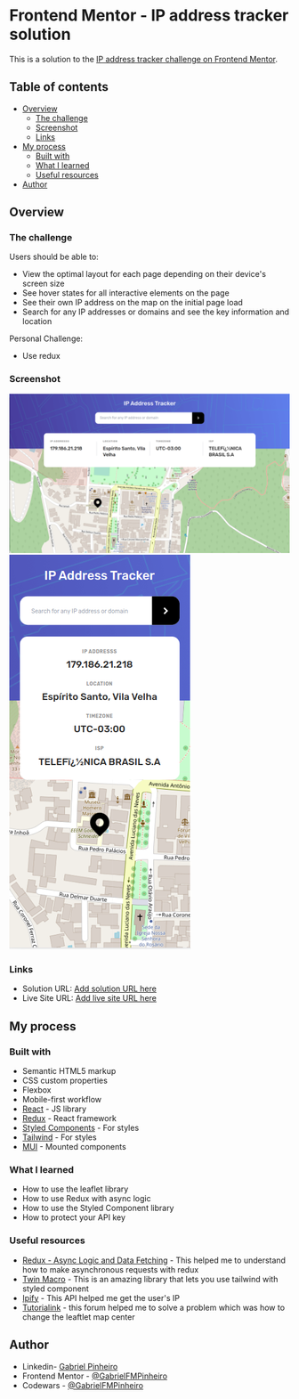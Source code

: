# Frontend Mentor - IP address tracker solution

This is a solution to the [IP address tracker challenge on Frontend Mentor](https://www.frontendmentor.io/challenges/ip-address-tracker-I8-0yYAH0).

## Table of contents

- [Overview](#overview)
  - [The challenge](#the-challenge)
  - [Screenshot](#screenshot)
  - [Links](#links)
- [My process](#my-process)
  - [Built with](#built-with)
  - [What I learned](#what-i-learned)
  - [Useful resources](#useful-resources)
- [Author](#author)

## Overview

### The challenge

Users should be able to:

- View the optimal layout for each page depending on their device's screen size
- See hover states for all interactive elements on the page
- See their own IP address on the map on the initial page load
- Search for any IP addresses or domains and see the key information and location

Personal Challenge:

- Use redux

### Screenshot

![](./design/my_project_desktop.png)
![](./design/my_project_mobile.png)

### Links

- Solution URL: [Add solution URL here](https://your-solution-url.com)
- Live Site URL: [Add live site URL here](https://your-live-site-url.com)

## My process

### Built with

- Semantic HTML5 markup
- CSS custom properties
- Flexbox
- Mobile-first workflow
- [React](https://reactjs.org/) - JS library
- [Redux](https://redux.js.org/) - React framework
- [Styled Components](https://styled-components.com/) - For styles
- [Tailwind](https://tailwindcss.com/docs/padding) - For styles
- [MUI](https://mui.com/) - Mounted components

### What I learned

- How to use the leaflet library
- How to use Redux with async logic
- How to use the Styled Component library
- How to protect your API key

### Useful resources

- [Redux - Async Logic and Data Fetching](https://redux.js.org/tutorials/fundamentals/part-6-async-logic) - This helped me to understand how to make asynchronous requests with redux
- [Twin Macro](https://github.com/ben-rogerson/twin.macro) - This is an amazing library that lets you use tailwind with styled component
- [Ipify](https://www.ipify.org/) - This API helped me get the user's IP
- [Tutorialink](https://javascript.tutorialink.com/react-leaflet-map-center-not-changing/) - this forum helped me to solve a problem which was how to change the leaftlet map center

## Author

- Linkedin- [Gabriel Pinheiro](https://www.linkedin.com/feed/)
- Frontend Mentor - [@GabrielFMPinheiro](https://www.frontendmentor.io/profile/GabrielFMPinheiro)
- Codewars - [@GabrielFMPinheiro](https://www.codewars.com/users/GabrielFMPinheiro)
